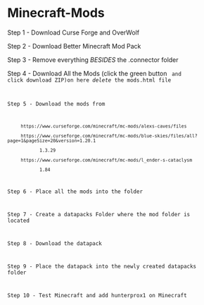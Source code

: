 # Minecraft-Mods
Step 1 - Download Curse Forge and OverWolf

Step 2 - Download Better Minecraft Mod Pack

Step 3 - Remove everything *BESIDES* the .connector folder

Step 4 - Download All the Mods (click the green button <code> and click download ZIP)on here *delete* the mods.html file

Step 5 - Download the mods from 

         https://www.curseforge.com/minecraft/mc-mods/alexs-caves/files

         https://www.curseforge.com/minecraft/mc-mods/blue-skies/files/all?page=1&pageSize=20&version=1.20.1

            	1.3.29

         https://www.curseforge.com/minecraft/mc-mods/l_ender-s-cataclysm
	
             	1.84

Step 6 - Place all the mods into the folder

Step 7 - Create a datapacks Folder where the mod folder is located

Step 8 - Download the datapack

Step 9 - Place the datapack into the newly created datapacks folder

Step 10 - Test Minecraft and add hunterprox1 on Minecraft
